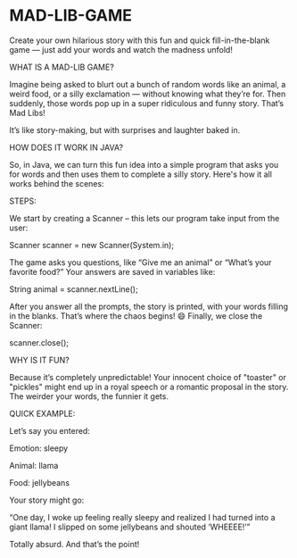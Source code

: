 # MAD-LIB-GAME
Create your own hilarious story with this fun and quick fill-in-the-blank game — just add your words and watch the madness unfold!

WHAT IS A MAD-LIB GAME?

Imagine being asked to blurt out a bunch of random words like an animal, a weird food, or a silly exclamation — without knowing what they’re for. Then suddenly, those words pop up in a super ridiculous and funny story. That’s Mad Libs!

It’s like story-making, but with surprises and laughter baked in.

HOW DOES IT WORK IN JAVA?

So, in Java, we can turn this fun idea into a simple program that asks you for words and then uses them to complete a silly story. Here's how it all works behind the scenes:

STEPS:

We start by creating a Scanner – this lets our program take input from the user:

Scanner scanner = new Scanner(System.in);

The game asks you questions, like “Give me an animal” or “What’s your favorite food?”
Your answers are saved in variables like:

String animal = scanner.nextLine();

After you answer all the prompts, the story is printed, with your words filling in the blanks. That’s where the chaos begins! 😄
Finally, we close the Scanner:

scanner.close();

WHY IS IT FUN?

Because it’s completely unpredictable! Your innocent choice of "toaster" or "pickles" might end up in a royal speech or a romantic proposal in the story. The weirder your words, the funnier it gets.

QUICK EXAMPLE:

Let’s say you entered:

Emotion: sleepy

Animal: llama

Food: jellybeans

Your story might go:

“One day, I woke up feeling really sleepy and realized I had turned into a giant llama! I slipped on some jellybeans and shouted ‘WHEEEE!’”

Totally absurd. And that’s the point!


